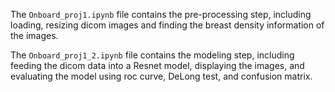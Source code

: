 The `Onboard_proj1.ipynb` file contains the pre-processing step, including loading, resizing dicom 
images and finding the breast density information of the images.

The `Onboard_proj1_2.ipynb` file contains the modeling step, including feeding the dicom data into 
a Resnet model, displaying the images, and evaluating the model using roc curve, DeLong test, 
and confusion matrix. 